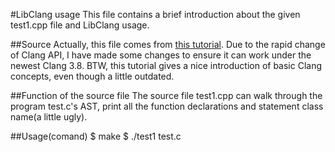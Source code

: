 #LibClang usage
This file contains a brief introduction about the given test1.cpp file and LibClang usage.

##Source
Actually, this file comes from [this tutorial](http://swtv.kaist.ac.kr/courses/cs453-fall13/Clang%20tutorial%20v4.pdf).
Due to the rapid change of Clang API, I have made some changes to ensure it can work under the newest Clang 3.8.
BTW, this tutorial gives a nice introduction of basic Clang concepts, even though a little outdated.

##Function of the source file
The source file test1.cpp can walk through the program test.c's AST, print all the function declarations and statement class name(a little ugly).

##Usage(comand)
$ make
$ ./test1 test.c
